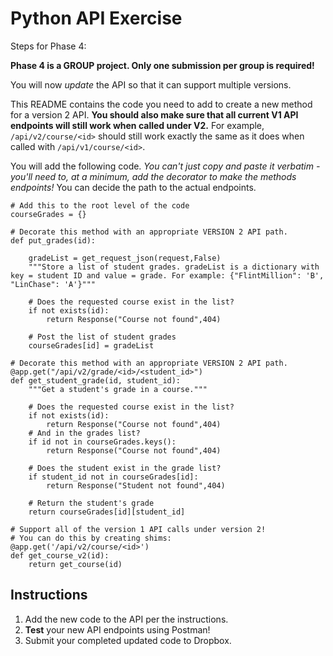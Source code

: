 # Python API Exercise

Steps for Phase 4:

**Phase 4 is a GROUP project. Only one submission per group is required!**

You will now *update* the API so that it can support multiple versions.

This README contains the code you need to add to create a new method for a version 2 API. **You should also make sure that all current V1 API endpoints will still work when called under V2.** For example, `/api/v2/course/<id>` should still work exactly the same as it does when called with `/api/v1/course/<id>`. 

You will add the following code. *You can't just copy and paste it verbatim - you'll need to, at a minimum, add the decorator to make the methods endpoints!* You can decide the path to the actual endpoints.

    # Add this to the root level of the code
    courseGrades = {}

    # Decorate this method with an appropriate VERSION 2 API path.
    def put_grades(id):

        gradeList = get_request_json(request,False)
        """Store a list of student grades. gradeList is a dictionary with key = student ID and value = grade. For example: {"FlintMillion": 'B', "LinChase": 'A'}"""

        # Does the requested course exist in the list?
        if not exists(id):
            return Response("Course not found",404)
    
        # Post the list of student grades
        courseGrades[id] = gradeList

    # Decorate this method with an appropriate VERSION 2 API path.
    @app.get("/api/v2/grade/<id>/<student_id>")
    def get_student_grade(id, student_id):
        """Get a student's grade in a course."""

        # Does the requested course exist in the list?
        if not exists(id):
            return Response("Course not found",404)
        # And in the grades list?
        if id not in courseGrades.keys():
            return Response("Course not found",404)
        
        # Does the student exist in the grade list?
        if student_id not in courseGrades[id]:
            return Response("Student not found",404)

        # Return the student's grade
        return courseGrades[id][student_id]

    # Support all of the version 1 API calls under version 2!
    # You can do this by creating shims:
    @app.get('/api/v2/course/<id>')
    def get_course_v2(id):
        return get_course(id)
    
## Instructions

1. Add the new code to the API per the instructions.
2. **Test** your new API endpoints using Postman!
3. Submit your completed updated code to Dropbox. 
